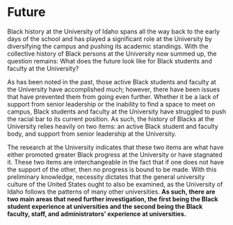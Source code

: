 # Future #

Black history at the University of Idaho spans all the way back to the early days of the school and has played a significant role at the University by diversifying the campus and pushing its academic standings. With the collective history of Black persons at the University now summed up, the question remains: What does the future look like for Black students and faculty at the University?  

As has been noted in the past, those active Black students and faculty at the University have accomplished much; however, there have been issues that have prevented them from going even further. Whether it be a lack of support from senior leadership or the inability to find a space to meet on campus, Black students and faculty at the University have struggled to push the racial bar to its current position. As such, the history of Blacks at the University relies heavily on two items: an active Black student and faculty body, and support from senior leadership at the University. 

The research at the University indicates that these two items are what have either promoted greater Black progress at the University or have stagnated it. These two items are interchangeable in the fact that if one does not have the support of the other, then no progress is bound to be made. With this preliminary knowledge, necessity dictates that the general university culture of the United States ought to also be examined, as the University of Idaho follows the patterns of many other universities. **As such, there are two main areas that need further investigation, the first being the Black student experience at universities and the second being the Black faculty, staff, and administrators’ experience at universities.**